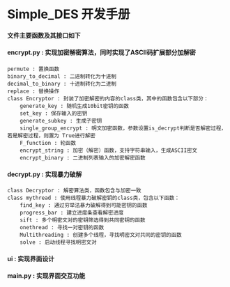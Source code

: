 # Simple_DES 开发手册

#### 文件主要函数及其接口如下

#### encrypt.py : 实现加密解密算法，同时实现了ASCII码扩展部分加解密
    permute : 置换函数
    binary_to_decimal : 二进制转化为十进制
    decimal_to_binary : 十进制转化为二进制
    replace : 替换操作
    class Encryptor : 封装了加密解密的内容的class类，其中的函数包含以下部分：
        generate_key : 随机生成10bit密钥的函数
        set_key : 保存输入的密钥
        generate_subkey : 生成子密钥
        single_group_encrypt : 明文加密函数，参数设置is_decrypt判断是否解密过程，若是解密过程，则置为 True进行解密
        F_function : 轮函数
        encrypt_string : 加密（解密）函数，支持字符串输入，生成ASCII密文
        encrypt_binary : 二进制列表输入的加密解密函数
#### decrypt.py : 实现暴力破解
    class Decryptor : 解密算法类，函数包含与加密一致
    class mythread : 使用线程暴力破解密钥的class类，包含以下函数：
        find_key : 通过穷举法暴力破解得到可能密钥的函数
        progress_bar : 建立进度条查看解密进度
        sift : 多个明密文对的密钥筛选得到共同密钥的函数
        onethread : 寻找一对密钥的函数
        Multithreading : 创建多个线程，寻找明密文对共同的密钥的函数
        solve : 启动线程寻找明密文对
#### ui : 实现界面设计

#### main.py : 实现界面交互功能
    

        
        
        
        
        
        
    
    
    
